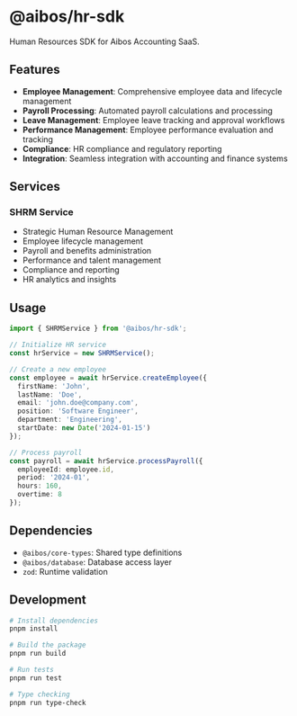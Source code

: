 # @aibos/hr-sdk

Human Resources SDK for Aibos Accounting SaaS.

## Features

- **Employee Management**: Comprehensive employee data and lifecycle management
- **Payroll Processing**: Automated payroll calculations and processing
- **Leave Management**: Employee leave tracking and approval workflows
- **Performance Management**: Employee performance evaluation and tracking
- **Compliance**: HR compliance and regulatory reporting
- **Integration**: Seamless integration with accounting and finance systems

## Services

### SHRM Service
- Strategic Human Resource Management
- Employee lifecycle management
- Payroll and benefits administration
- Performance and talent management
- Compliance and reporting
- HR analytics and insights

## Usage

```typescript
import { SHRMService } from '@aibos/hr-sdk';

// Initialize HR service
const hrService = new SHRMService();

// Create a new employee
const employee = await hrService.createEmployee({
  firstName: 'John',
  lastName: 'Doe',
  email: 'john.doe@company.com',
  position: 'Software Engineer',
  department: 'Engineering',
  startDate: new Date('2024-01-15')
});

// Process payroll
const payroll = await hrService.processPayroll({
  employeeId: employee.id,
  period: '2024-01',
  hours: 160,
  overtime: 8
});
```

## Dependencies

- `@aibos/core-types`: Shared type definitions
- `@aibos/database`: Database access layer
- `zod`: Runtime validation

## Development

```bash
# Install dependencies
pnpm install

# Build the package
pnpm run build

# Run tests
pnpm run test

# Type checking
pnpm run type-check
``` 